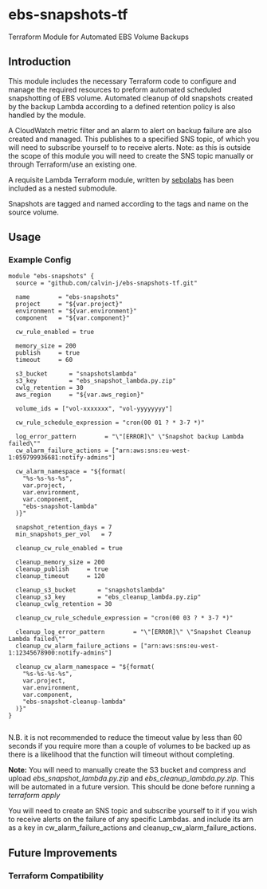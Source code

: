 # ebs-snapshots-tf
Terraform Module for Automated EBS Volume Backups


## Introduction 

This module includes the necessary Terraform code to configure and manage the required resources to preform automated scheduled snapshotting of EBS volume. Automated cleanup of old snapshots created by the backup Lambda according to a defined retention policy is also handled by the module. 

A CloudWatch metric filter and an alarm to alert on backup failure are also created and managed. This publishes to a specified SNS topic, of which you will need to subscribe yourself to to receive alerts. Note: as this is outside the scope of this module you will need to create the SNS topic manually or through Terraform/use an existing one. 

A requisite Lambda Terraform module, written by [sebolabs](https://github.com/sebolabs) has been included as a nested submodule.

Snapshots are tagged and named according to the tags and name on the source volume. 

## Usage

### Example Config

```
module "ebs-snapshots" {
  source = "github.com/calvin-j/ebs-snapshots-tf.git"

  name        = "ebs-snapshots"
  project     = "${var.project}"
  environment = "${var.environment}"
  component   = "${var.component}"

  cw_rule_enabled = true

  memory_size = 200
  publish     = true
  timeout     = 60

  s3_bucket      = "snapshotslambda"
  s3_key         = "ebs_snapshot_lambda.py.zip"
  cwlg_retention = 30
  aws_region     = "${var.aws_region}"

  volume_ids = ["vol-xxxxxxx", "vol-yyyyyyyy"]

  cw_rule_schedule_expression = "cron(00 01 ? * 3-7 *)"

  log_error_pattern        = "\"[ERROR]\" \"Snapshot backup Lambda failed\""
  cw_alarm_failure_actions = ["arn:aws:sns:eu-west-1:059799936681:notify-admins"]

  cw_alarm_namespace = "${format(
    "%s-%s-%s-%s",
    var.project,
    var.environment,
    var.component,
    "ebs-snapshot-lambda"
  )}"

  snapshot_retention_days = 7
  min_snapshots_per_vol   = 7

  cleanup_cw_rule_enabled = true

  cleanup_memory_size = 200
  cleanup_publish     = true
  cleanup_timeout     = 120

  cleanup_s3_bucket      = "snapshotslambda"
  cleanup_s3_key         = "ebs_cleanup_lambda.py.zip"
  cleanup_cwlg_retention = 30

  cleanup_cw_rule_schedule_expression = "cron(00 03 ? * 3-7 *)"

  cleanup_log_error_pattern        = "\"[ERROR]\" \"Snapshot Cleanup Lambda failed\""
  cleanup_cw_alarm_failure_actions = ["arn:aws:sns:eu-west-1:12345678900:notify-admins"]

  cleanup_cw_alarm_namespace = "${format(
    "%s-%s-%s-%s",
    var.project,
    var.environment,
    var.component,
    "ebs-snapshot-cleanup-lambda"
  )}"
}


```
N.B. it is not recommended to reduce the timeout value by less than 60 seconds if you require more than a couple of volumes to be backed up as there is a likelihood that the function will timeout without completing. 

**Note:** You will need to manually create the S3 bucket and compress and upload *ebs_snapshot_lambda.py.zip* and *ebs_cleanup_lambda.py.zip*. This will be automated in a future version. This should be done before running a *terraform apply*

You will need to create an SNS topic and subscribe yourself to it if you wish to receive alerts on the failure of any specific Lambdas. and include its arn as a key in cw_alarm_failure_actions and cleanup_cw_alarm_failure_actions.
## Future Improvements

### Terraform Compatibility
